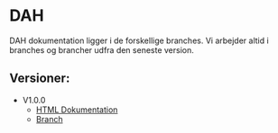 # DAH
DAH dokumentation ligger i de forskellige branches. 
Vi arbejder altid i branches og brancher udfra den seneste version. 

## Versioner: 

* V1.0.0
    * [HTML Dokumentation](https://rkkpdk.github.io/RKKP.afdDI.Webservice.DAH)
    * [Branch](https://github.com/RKKPdk/RKKP.afdDI.Webservice.DAH/tree/v1.0.0)

